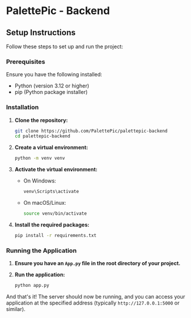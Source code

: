 # PalettePic - Backend

## Setup Instructions

Follow these steps to set up and run the project:

### Prerequisites

Ensure you have the following installed:
- Python (version 3.12 or higher)
- pip (Python package installer)

### Installation

1. **Clone the repository:**

    ```sh
    git clone https://github.com/PalettePic/palettepic-backend
    cd palettepic-backend
    ```

2. **Create a virtual environment:**

    ```sh
    python -m venv venv
    ```

3. **Activate the virtual environment:**

    - On Windows:

        ```sh
        venv\Scripts\activate
        ```

    - On macOS/Linux:

        ```sh
        source venv/bin/activate
        ```

4. **Install the required packages:**

    ```sh
    pip install -r requirements.txt
    ```

### Running the Application

1. **Ensure you have an `App.py` file in the root directory of your project.**

2. **Run the application:**

    ```sh
    python app.py
    ```

And that's it! The server should now be running, and you can access your application at the specified address (typically `http://127.0.0.1:5000` or similar).
